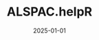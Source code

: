 ---
title: 'ALSPAC.helpR'
collection: packages
link: https://github.com/SereDef/ALSPAC.helpR
excerpt: 'A collection of functions to load, clean, inspect, subset, transform and analyse ALSPAC data.'
date: 2025-01-01
repo_url: 'https://github.com/SereDef/ALSPAC.helpR'
tags:
  - data handling
---
